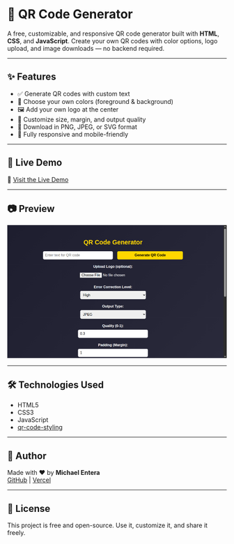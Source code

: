 # 🧾 QR Code Generator

A free, customizable, and responsive QR code generator built with **HTML**, **CSS**, and **JavaScript**. Create your own QR codes with color options, logo upload, and image downloads — no backend required.

---

## ✨ Features

- ✅ Generate QR codes with custom text  
- 🎨 Choose your own colors (foreground & background)  
- 🖼️ Add your own logo at the center  
- 📐 Customize size, margin, and output quality  
- 📁 Download in PNG, JPEG, or SVG format  
- 📱 Fully responsive and mobile-friendly  

---

## 🚀 Live Demo

🔗 [Visit the Live Demo](https://qrcodegenerator-dusky.vercel.app)

---

## 📷 Preview

![Preview](assets/images/screenshot.png)

---

## 🛠️ Technologies Used

- HTML5  
- CSS3  
- JavaScript  
- [qr-code-styling](https://github.com/kozakdenys/qr-code-styling)

---

## 🙌 Author

Made with ❤️ by **Michael Entera**  
[GitHub](https://github.com/) | [Vercel](https://vercel.com/)

---

## 📄 License

This project is free and open-source. Use it, customize it, and share it freely.
